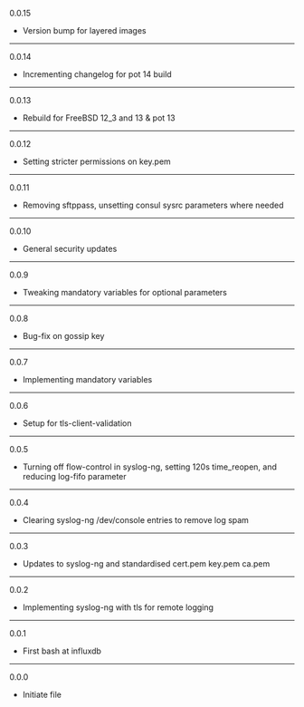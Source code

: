 0.0.15

* Version bump for layered images

---

0.0.14

* Incrementing changelog for pot 14 build

---

0.0.13

* Rebuild for FreeBSD 12_3 and 13 & pot 13

---

0.0.12

* Setting stricter permissions on key.pem

---

0.0.11

* Removing sftppass, unsetting consul sysrc parameters where needed

---

0.0.10

* General security updates

---

0.0.9

* Tweaking mandatory variables for optional parameters

---

0.0.8

* Bug-fix on gossip key

---

0.0.7

* Implementing mandatory variables

---

0.0.6

* Setup for tls-client-validation

---

0.0.5

* Turning off flow-control in syslog-ng, setting 120s time_reopen, and reducing log-fifo parameter

---

0.0.4

* Clearing syslog-ng /dev/console entries to remove log spam

---

0.0.3

* Updates to syslog-ng and standardised cert.pem key.pem ca.pem

---

0.0.2

* Implementing syslog-ng with tls for remote logging

---

0.0.1

* First bash at influxdb

---

0.0.0

* Initiate file

